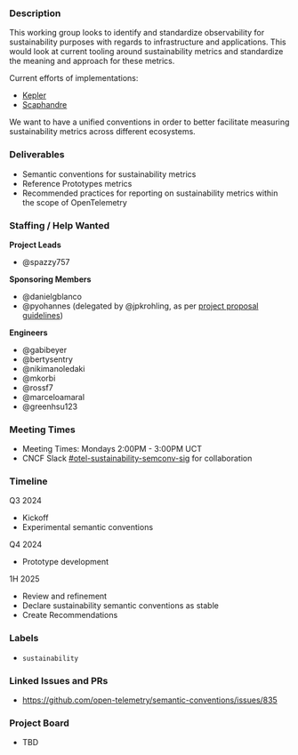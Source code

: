 ### Description

This working group looks to identify and standardize observability for
sustainability purposes with regards to infrastructure and applications. This
would look at current tooling around sustainability metrics and standardize the
meaning and approach for these metrics.

Current efforts of implementations:

- [Kepler](https://github.com/sustainable-computing-io/kepler)
- [Scaphandre](https://github.com/hubblo-org/scaphandre)

We want to have a unified conventions in order to better facilitate measuring sustainability metrics across different ecosystems.

### Deliverables

- Semantic conventions for sustainability metrics
- Reference Prototypes metrics
- Recommended practices for reporting on sustainability metrics within the scope of OpenTelemetry 

### Staffing / Help Wanted

**Project Leads**
- @spazzy757

**Sponsoring Members**
- @danielgblanco
- @pyohannes (delegated by @jpkrohling, as per [project proposal guidelines](https://github.com/open-telemetry/community/blob/main/project-management.md#project-proposal))

**Engineers**
- @gabibeyer
- @bertysentry
- @nikimanoledaki
- @mkorbi
- @rossf7
- @marceloamaral
- @greenhsu123

### Meeting Times

- Meeting Times: Mondays 2:00PM - 3:00PM UCT
- CNCF Slack [#otel-sustainability-semconv-sig](https://cloud-native.slack.com/archives/C06RTM63YD6) for collaboration

### Timeline

Q3 2024

* Kickoff
* Experimental semantic conventions

Q4 2024

* Prototype development

1H 2025

* Review and refinement
* Declare sustainability semantic conventions as stable
* Create Recommendations

### Labels

- `sustainability`

### Linked Issues and PRs
- https://github.com/open-telemetry/semantic-conventions/issues/835

### Project Board

- TBD
